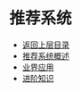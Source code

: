 # 推荐系统

* [返回上层目录](../README.md)
* [推荐系统概述](recommender-systems-introduction/recommender-systems-introduction.md)
* [业界应用](industry-application/industry-application.md)
* [进阶知识](advanced-knowledge/advanced-knowledge.md)

